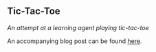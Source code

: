 ## Tic-Tac-Toe
_An attempt at a learning agent playing tic-tac-toe_

An accompanying blog post can be found [here](https://utkarshme.github.io/blog/tic-tac-toe-solver/).
